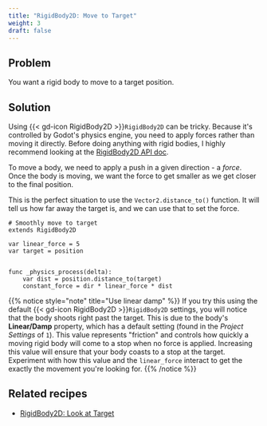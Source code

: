```yaml
---
title: "RigidBody2D: Move to Target"
weight: 3
draft: false
---
```


## Problem

You want a rigid body to move to a target position.

## Solution

Using {{< gd-icon RigidBody2D >}}`RigidBody2D` can be tricky. Because it's controlled by Godot's physics engine, you need to apply forces rather than moving it directly. Before doing anything with rigid bodies, I highly recommend looking at the [RigidBody2D API doc](https://docs.godotengine.org/en/stable/classes/class_rigidbody2d.html).

To move a body, we need to apply a push in a given direction - a *force*. Once the body is moving, we want the force to get smaller as we get closer to the final position.

This is the perfect situation to use the `Vector2.distance_to()` function. It will tell us how far away the target is, and we can use that to set the force.


```gdscript
# Smoothly move to target
extends RigidBody2D

var linear_force = 5
var target = position


func _physics_process(delta):
    var dist = position.distance_to(target)
    constant_force = dir * linear_force * dist
```

{{% notice style="note" title="Use linear damp" %}}
If you try this using the default {{< gd-icon RigidBody2D >}}`RigidBody2D` settings, you will notice that the body shoots right past the target. This is due to the body's **Linear/Damp** property, which has a default setting (found in the *Project Settings* of `1`). This value represents "friction" and controls how quickly a moving rigid body will come to a stop when no force is applied. Increasing this value will ensure that your body coasts to a stop at the target. Experiment with how this value and the `linear_force` interact to get the exactly the movement you're looking for.
{{% /notice %}}

## Related recipes

-  [RigidBody2D: Look at Target](/godot_recipes/4.x/physics/smooth_rigid_rotate/)
